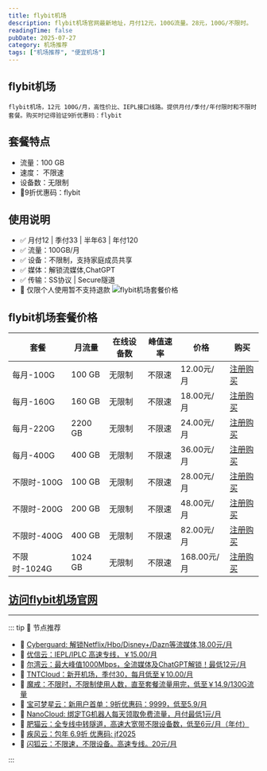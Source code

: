 ```yaml
---
title: flybit机场
description: flybit机场官网最新地址，月付12元，100G流量。28元，100G/不限时。
readingTime: false
pubDate: 2025-07-27
category: 机场推荐
tags: ["机场推荐", "便宜机场"]
---
```

## flybit机场

    flybit机场，12元 100G/月，高性价比、IEPL接口线路。提供月付/季付/年付限时和不限时套餐。购买时记得验证9折优惠码：flybit
   
## 套餐特点
- 流量：100 GB
- 速度： 不限速
- 设备数：无限制
- 💛9折优惠码：flybit
## 使用说明
- ✅️ 月付12 | 季付33 | 半年63 | 年付120
- ✅️ 流量：100GB/月
- ✅️ 设备：不限制，支持家庭成员共享
- ✅️ 媒体：解锁流媒体,ChatGPT
- ✅️ 传输：SS协议 | Secure隧道
- 🚫 仅限个人使用暂不支持退款
![flybit机场套餐价格](/assets/flybit.jpg "flybit机场套餐价格")
## flybit机场套餐价格
| 套餐 | 月流量 | 在线设备数 | 峰值速率 | 价格 | 购买 |
| --- | --- | --- | --- | --- | --- |
| 每月-100G | 100 GB | 无限制 | 不限速 | 12.00元/月 | [注册购买](https://goflybit.pages.dev/#/register?code=o7YHNoqs) |
| 每月-160G | 160 GB | 无限制 |不限速 | 18.00元/月 | [注册购买](https://goflybit.pages.dev/#/register?code=o7YHNoqs) |
|每月-220G | 2200 GB | 无限制 | 不限速 | 24.00元/月 |  [注册购买](https://goflybit.pages.dev/#/register?code=o7YHNoqs) |
|每月-400G | 400 GB | 无限制 | 不限速 | 36.00元/月 |  [注册购买](https://goflybit.pages.dev/#/register?code=o7YHNoqs) |
|不限时-100G | 100 GB | 无限制 | 不限速 | 28.00元/月 |  [注册购买](https://goflybit.pages.dev/#/register?code=o7YHNoqs) |
|不限时-200G | 200 GB | 无限制 | 不限速 | 48.00元/月 |  [注册购买](https://goflybit.pages.dev/#/register?code=o7YHNoqs) |
|不限时-400G | 400 GB | 无限制 | 不限速 | 82.00元/月 |  [注册购买](https://goflybit.pages.dev/#/register?code=o7YHNoqs) |
|不限时-1024G| 1024 GB | 无限制 | 不限速 | 168.00元/月 |  [注册购买](https://goflybit.pages.dev/#/register?code=o7YHNoqs) |
[访问flybit机场官网](https://goflybit.pages.dev/#/register?code=o7YHNoqs)
---------
---------
::: tip 🎉 节点推荐
- 🚀 [Cyberguard: 解锁Netflix/Hbo/Disney+/Dazn等流媒体,18.00元/月](https://www.cyberguard.best/#/register?code=XsreC0T5)<br>
- 🚀 [优信云：IEPL/IPLC 高速专线，￥15.00/月](https://www.优信云.com/#/register?code=JRtE5uIV)<br>
- 🚀 [尔湾云：最大峰值1000Mbps，全流媒体及ChatGPT解锁！最低12元/月](https://erwan6.net/auth/register?code=BoObCd)<br>
- 🚀 [TNTCloud：新开机场，季付30，每月低至￥10.00/月](https://haibing822.tntvipaff.cc/#/register?code=GtjJVgml)<br>
- 🚀 [魔戒：不限时，不限制使用人数，直至套餐流量用完，低至￥14.9/130G流量](https://mojie.app/#/register?code=sSdtPtLo)<br>
- 🚀 [宝可梦星云：新用户首单：9折优惠码：9999，低至5.9/月 ](https://love.521pokemon.com/register?code=56ERkkxp)<br>
- 🚀 [NanoCloud: 绑定TG机器人每天领取免费流量，月付最低1元/月](https://edu.uodoo.bid/auth/register?code=JMiOQDHf)<br>
- 🚀 [肥猫云：全专线中转隧道，高速大宽带不限设备数，低至6元/月（年付）](https://fchb1188.fcvipaff.cc/register?aff=X1vZd2wf)<br>
- 🚀 [疾风云：包年 6.9折 优惠码: jf2025](https://homes.tr25.cn?code=ReCm)<br>
- 🚀 [闪狐云：不限速，不限设备。高速专线。20元/月](https://inv02.ffaff.cc/register?aff=WQApz2pv)

:::

